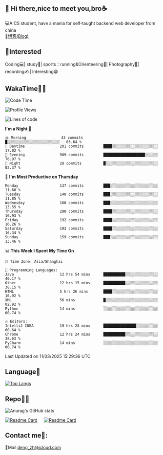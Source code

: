 👋 Hi there,nice to meet you,bro☕
---
💻A CS student, have a mania for self-taught backend web developer from china   
📌[博客(Blog)](https://github.com/HealUP/MyBlog)

 <!-- waka-box start -->
 <!-- waka-box end -->
 
🧲**Interested**
--
Coding💻| study📖| sports：running&Orienteering🏃‍| Photography📸| recording✍️| Interesting😁

WakaTime👨‍💻
---
<!--START_SECTION:waka-->
![Code Time](http://img.shields.io/badge/Code%20Time-2%2C635%20hrs%2022%20mins-blue)

![Profile Views](http://img.shields.io/badge/Profile%20Views-0-blue)

![Lines of code](https://img.shields.io/badge/From%20Hello%20World%20I%27ve%20Written-205.1%20thousand%20lines%20of%20code-blue)

**I'm a Night 🦉** 

```text
🌞 Morning                43 commits          █░░░░░░░░░░░░░░░░░░░░░░░░   03.64 % 
🌆 Daytime                201 commits         ████░░░░░░░░░░░░░░░░░░░░░   17.02 % 
🌃 Evening                909 commits         ███████████████████░░░░░░   76.97 % 
🌙 Night                  28 commits          █░░░░░░░░░░░░░░░░░░░░░░░░   02.37 % 
```
📅 **I'm Most Productive on Thursday** 

```text
Monday                   137 commits         ███░░░░░░░░░░░░░░░░░░░░░░   11.60 % 
Tuesday                  140 commits         ███░░░░░░░░░░░░░░░░░░░░░░   11.85 % 
Wednesday                160 commits         ███░░░░░░░░░░░░░░░░░░░░░░   13.55 % 
Thursday                 200 commits         ████░░░░░░░░░░░░░░░░░░░░░   16.93 % 
Friday                   192 commits         ████░░░░░░░░░░░░░░░░░░░░░   16.26 % 
Saturday                 193 commits         ████░░░░░░░░░░░░░░░░░░░░░   16.34 % 
Sunday                   159 commits         ███░░░░░░░░░░░░░░░░░░░░░░   13.46 % 
```


📊 **This Week I Spent My Time On** 

```text
🕑︎ Time Zone: Asia/Shanghai

💬 Programming Languages: 
Java                     12 hrs 54 mins      ██████████░░░░░░░░░░░░░░░   40.17 % 
Other                    12 hrs 15 mins      ██████████░░░░░░░░░░░░░░░   38.15 % 
HTML                     5 hrs 26 mins       ████░░░░░░░░░░░░░░░░░░░░░   16.92 % 
XML                      56 mins             █░░░░░░░░░░░░░░░░░░░░░░░░   02.92 % 
Python                   14 mins             ░░░░░░░░░░░░░░░░░░░░░░░░░   00.74 % 

🔥 Editors: 
IntelliJ IDEA            19 hrs 28 mins      ███████████████░░░░░░░░░░   60.64 % 
Chrome                   12 hrs 24 mins      ██████████░░░░░░░░░░░░░░░   38.63 % 
PyCharm                  14 mins             ░░░░░░░░░░░░░░░░░░░░░░░░░   00.74 % 
```


 Last Updated on 11/03/2025 15:29:36 UTC
<!--END_SECTION:waka-->

Language🚀
---
[![Top Langs](https://github-readme-stats.vercel.app/api/top-langs/?username=HealUP&layout=compact&hide_border=true)](https://github.com/HealUP)

Repo🧑‍💻
---
![Anurag's GitHub stats](https://github-readme-stats.vercel.app/api?username=HealUP&count_private=true&show_icons=true&theme=gruvbox&hide_border=true) 

[![Readme Card](https://github-readme-stats.vercel.app/api/pin/?username=HealUP&repo=InternetEy&theme=transparent)](https://github.com/HealUP/InternetEy) &emsp;
[![Readme Card](https://github-readme-stats.vercel.app/api/pin/?username=HealUP&repo=CampusExperience&theme=transparent)](https://github.com/HealUP/CampusExperience)


Contact me📱:
---
📮Mail:deng_zh@icloud.com  
